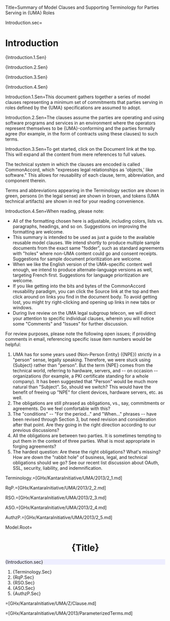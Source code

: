 Title=Summary of Model Clauses and Supporting Terminology for Parties Serving in {UMA} Roles

Introduction.sec=<h1>Introduction</h1><p>{Introduction.1.Sen}</p><p>{Introduction.2.Sen}</p><p>{Introduction.3.Sen}</p><p>{Introduction.4.Sen}

Introduction.1.Sen=This document gathers together a series of model clauses representing a minimum set of commitments that parties serving in roles defined by the {UMA} specifications are assumed to adopt. 

Introduction.2.Sen=The clauses assume the parties are operating and using software programs and services in an environment where the operators represent themselves to be {UMA}-conforming and the parties formally agree (for example, in the form of contracts using these clauses) to such terms.

Introduction.3.Sen=To get started, click on the Document link at the top. This will expand all the content from mere references to full values.</p><p>The technical system in which the clauses are encoded is called CommonAccord, which "expresses legal relationships as 'objects,' like software." This allows for reusability of each clause, term, abbreviation, and component therein.</p><p>Terms and abbreviations appearing in the Terminology section are shown in green, persons (in the legal sense) are shown in brown, and tokens (UMA technical artifacts) are shown in red for your reading convenience.

Introduction.4.Sen=When reading, please note:</p><ul><li>All of the formatting chosen here is adjustable, including colors, lists vs. paragraphs, headings, and so on. Suggestions on improving the formatting are welcome.</li><li>This summary is intended to be used as just a guide to the available reusable model clauses. We intend shortly to produce multiple sample documents from the exact same "fodder", such as standard agreements with "holes" where non-UMA content could go and consent receipts. Suggestions for sample document prioritization are welcome.</li><li>When we like the English version of the UMA-specific content well enough, we intend to produce alternate-language versions as well, targeting French first. Suggestions for language prioritization are welcome.</li><li>If you like getting into the bits and bytes of the CommonAccord reusability paradigm, you can click the Source link at the top and then click around on links you find in the document body. To avoid getting lost, you might try right-clicking and opening up links in new tabs or windows.</li><li>During live review on the UMA legal subgroup telecon, we will direct your attention to specific individual clauses, wherein you will notice some "Comments" and "Issues" for further discussion.</li></ul><p>For review purposes, please note the following open issues; if providing comments in email, referencing specific issue item numbers would be helpful:</p><ol><li>UMA has for some years used (Non-Person Entity} ({NPE}) strictly in a "person" sense, legally speaking. Therefore, we were stuck using {Subject} rather than "person". But the term {NPE} comes from the technical world, referring to hardware, servers, and -- on occasion -- organizations (for example, a PKI certificate standing for a whole company). It has been suggested that "Person" would be much more natural than "Subject". So, should we switch? This would have the benefit of freeing up "NPE" for client devices, hardware servers, etc. as well. </li><li>The obligations are still phrased as obligations, vs., say, commitments or agreements. Do we feel comfortable with this?</li><li>The "conditions" -- "For the period..." and "When..." phrases -- have been revised through Section 3, but need revision and consideration after that point. Are they going in the right direction according to our previous discussions?</li><li>All the obligations are between two parties. It is sometimes tempting to put them in the context of three parties. What is most appropriate in forging agreements?</li><li>The hardest question: Are these the right obligations? What's missing? How are down the "rabbit hole" of business, legal, and technical obligations should we go? See our recent list discussion about OAuth, SSL, security, liability, and indemnification.</li></ol>

Terminology.=[GHx/KantaraInitiative/UMA/2013/2_1.md]

RqP.=[GHx/KantaraInitiative/UMA/2013/2_2.md]

RSO.=[GHx/KantaraInitiative/UMA/2013/2_3.md]

ASO.=[GHx/KantaraInitiative/UMA/2013/2_4.md]

AuthzP.=[GHx/KantaraInitiative/UMA/2013/2_5.md]

Model.Root=<h1 align="center">{Title}</h1><div style="background-color: #EEEEFF">{Introduction.sec}</div><ol><li>{Terminology.Sec}<li>{RqP.Sec}<li>{RSO.Sec}<li>{ASO.Sec}<li>{AuthzP.Sec}</ol>

=[GHx/KantaraInitiative/UMA/Z/Clause.md]

=[GHx/KantaraInitiative/UMA/2013/ParameterizedTerms.md]

